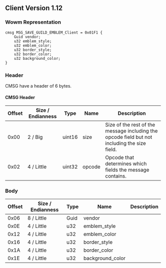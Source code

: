 ## Client Version 1.12

### Wowm Representation
```rust,ignore
cmsg MSG_SAVE_GUILD_EMBLEM_Client = 0x01F1 {
    Guid vendor;
    u32 emblem_style;
    u32 emblem_color;
    u32 border_style;
    u32 border_color;
    u32 background_color;
}
```
### Header
CMSG have a header of 6 bytes.

#### CMSG Header
| Offset | Size / Endianness | Type   | Name   | Description |
| ------ | ----------------- | ------ | ------ | ----------- |
| 0x00   | 2 / Big           | uint16 | size   | Size of the rest of the message including the opcode field but not including the size field.|
| 0x02   | 4 / Little        | uint32 | opcode | Opcode that determines which fields the message contains.|
### Body
| Offset | Size / Endianness | Type | Name | Description |
| ------ | ----------------- | ---- | ---- | ----------- |
| 0x06 | 8 / Little | Guid | vendor |  |
| 0x0E | 4 / Little | u32 | emblem_style |  |
| 0x12 | 4 / Little | u32 | emblem_color |  |
| 0x16 | 4 / Little | u32 | border_style |  |
| 0x1A | 4 / Little | u32 | border_color |  |
| 0x1E | 4 / Little | u32 | background_color |  |
